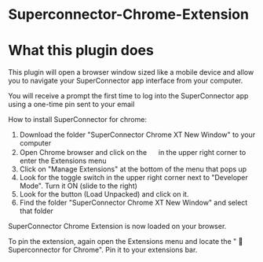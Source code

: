 # Superconnector-Chrome-Extension

# What this plugin does

This plugin will open a browser window sized like a mobile device and allow you to navigate your SuperConnector app interface from your computer.

You will receive a prompt the first time to log into the SuperConnector app using a one-time pin sent to your email

How to install SuperConnector for chrome:
1) Download the folder "SuperConnector Chrome XT New Window" to your computer
2) Open Chrome browser and click on the <img src="https://github.com/dc152xx/Superconnector-Chrome-Extension/assets/48764223/0dfa06f2-7c0d-4f3f-baf0-480ba5c011b3" width="16" height="16"> in the upper right corner to enter the Extensions menu
3) Click on "Manage Extensions" at the bottom of the menu that pops up
4) Look for the toggle switch in the upper right corner next to "Developer Mode".  Turn it ON (slide to the right)
5) Look for the button (Load Unpacked) and click on it.
6) Find the folder "SuperConnector Chrome XT New Window" and select that folder

SuperConnector Chrome Extension is now loaded on your browser.

To pin the extension, again open the Extensions menu and locate the " :handshake: Superconnector for Chrome".  Pin it to your extensions bar.

